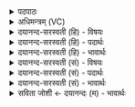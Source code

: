 <details><summary>पदपाठः</summary>

त्वम्। नः॒। अ॒ग्ने॒। तव॑। दे॒व॒। पा॒युभि॒रिति॑ पा॒युऽभिः॑। म॒घोनः॑। र॒क्ष॒। त॒न्वः᳖। च॒। व॒न्द्य॒। त्रा॒ता। तो॒कस्य॑। तन॑ये॒ गवा॑म्। अ॒सि॒। अनि॑मेष॒मित्यनि॑मेषम्। रक्ष॑माणः॒। तव॑। व्र॒ते। १३।
</details>

<details><summary>अधिमन्त्रम् (VC)</summary>

- अग्निर्देवता
- हिरण्यस्तूप आङ्गिरस ऋषिः
- त्रिष्टुप्
- धैवतः
</details>

<details><summary>दयानन्द-सरस्वती (हि) - विषयः</summary>

राजा और ईश्वर की कैसी सेवा करनी चाहिये, इस विषय को अगले मन्त्र में कहा है ॥
</details>

<details><summary>दयानन्द-सरस्वती (हि) - पदार्थः</summary>

पदार्थान्वयभाषाः -  हे (देव) उत्तम गुणकर्मस्वभावयुक्त (अग्ने) राजन् वा ईश्वर (तव) आप के (व्रते) उत्तम नियम में वर्त्तमान (मघोनः) बहुत धनयुक्त हम लोगों की (तव) आपके (पायुभिः) रक्षादि के हेतु कर्म्मों से (त्वम्) आप (रक्ष) रक्षा कीजिये (च) और (नः) हमारे (तन्वः) शरीरों की रक्षा कीजिये। हे (वन्द्य) स्तुति के योग्य भगवन् ! जिस कारण आप (अनिमेषम्) निरन्तर (रक्षमाणः) रक्षा करते हुए (तोकस्य) सन्तान पुत्र (तनये) पौत्र और (गवाम्) गौ आदि के (त्राता) रक्षक (असि) हैं, इसलिये हम लोगों के सर्वदा सत्कार और उपासना के योग्य हैं ॥१३ ॥
</details>

<details><summary>दयानन्द-सरस्वती (हि) - भावार्थः</summary>

भावार्थभाषाः -  इस मन्त्र में श्लेषालङ्कार है। जो मनुष्य ईश्वर के गुण, कर्म, स्वभावों और आज्ञा की अनुकूलता से वर्तमान हैं, जिनकी ईश्वर और विद्वान् लोग निरन्तर रक्षा करनेवाले हैं, वे लक्ष्मी, दीर्घावस्था और सन्तानों से रहित कभी नहीं होते ॥१३ ॥
</details>

<details><summary>दयानन्द-सरस्वती (सं) - विषयः</summary>

राजेश्वरौ कथं सेवनीयावित्याह ॥
</details>

<details><summary>दयानन्द-सरस्वती (सं) - पदार्थः</summary>

पदार्थान्वयभाषाः -  हे अग्ने ! देव तव व्रते वर्त्तमानान् मघोनोऽस्मान् तव पायुभिस्त्वं रक्ष, नस्तन्वश्च रक्ष। हे वन्द्य ! यतस्त्वमनिमेषं रक्षमाणस्तोकस्य तनये गवाञ्च त्रातासि, तस्मादस्माभिर्नित्यं सत्कर्त्तव्य उपासनीयश्चासि ॥१३ ॥
</details>

<details><summary>दयानन्द-सरस्वती (सं) - भावार्थः</summary>

भावार्थभाषाः -  अत्र श्लेषालङ्कारः। य ईश्वरगुणकर्मस्वभावाज्ञानुकूलत्वे वर्त्तन्ते, येषामीश्वरो विद्वांसश्च सततं रक्षकाः सन्ति, ते श्रिया दीर्घायुषा प्रजाभिश्च रहिता कदाचिन्न भवन्ति ॥१३ ॥
</details>

<details><summary>सविता जोशी ← दयानन्दः (म) - भावार्थः</summary>

भावार्थभाषाः -  या मंत्रात श्लेषालंकार आहे. जी माणसे ईश्वराच्या गुण, कर्म स्वभावानुसार त्याच्या आज्ञेत राहतात व ईश्वर आणि विद्वान लोक ज्यांचे सतत रक्षण करतात ते दीर्घायू होतात. त्यांना लक्ष्मी व संतानांची प्राप्ती होते.
</details>